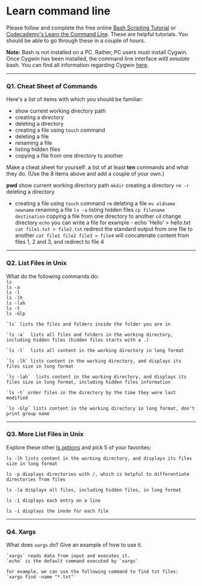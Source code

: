 # Learn command line

Please follow and complete the free online [Bash Scripting Tutorial](https://ryanstutorials.net/bash-scripting-tutorial/) or [Codecademy's Learn the Command Line](https://www.codecademy.com/learn/learn-the-command-line). These are helpful tutorials. You should be able to go through these in a couple of hours.

**Note:** Bash is not installed on a PC. Rather, PC users must install Cygwin. Once Cygwin has been installed, the command line interface witll _emulate_ bash. You can find all information regarding Cygwin [here](https://www.cygwin.com/).

---

### Q1.  Cheat Sheet of Commands  

Here's a list of items with which you should be familiar:  
* show current working directory path
* creating a directory
* deleting a directory
* creating a file using `touch` command
* deleting a file
* renaming a file
* listing hidden files
* copying a file from one directory to another

Make a cheat sheet for yourself: a list of at least **ten** commands and what they do.  (Use the 8 items above and add a couple of your own.)  

**pwd** show current working directory path
`mkdir` creating a directory
`rm -r` deleting a directory
* creating a file using `touch` command
`rm` deleting a file
`mv oldname newname` renaming a file
`ls -a` listing hidden files
`cp filename destination` copying a file from one directory to another
`cd` change directory
`echo` you can write a file for example - echo 'Hello' > hello.txt
`cat file1.txt > file2.txt` redirect the standard output from one file to another
`cat file1 file2 file3 > file4` will concatenate content from files 1, 2 and 3, and redirect to file 4


---

### Q2.  List Files in Unix   

What do the following commands do:  
`ls`  
`ls -a`  
`ls -l`  
`ls -lh`  
`ls -lah`  
`ls -t`  
`ls -Glp`  

```
`ls` lists the files and folders inside the folder you are in

`ls -a`  lists all files and folders in the working directory, including hidden files (hidden files starts with a .)

`ls -l`  lists all content in the working directory in long format

`ls -lh` lists content in the working directory, and displays its files size in long format

`ls -lah`  lists content in the working directory, and displays its files size in long format, including hidden files information

`ls -t` order files in the directory by the time they were last modified

`ls -Glp` lists content in the working directory in long format, don't print group name
```
---

### Q3.  More List Files in Unix  

Explore these other [ls options](http://www.techonthenet.com/unix/basic/ls.php) and pick 5 of your favorites:

```
ls -lh lists content in the working directory, and displays its files size in long format

ls -p displays directories with /, which is helpful to differentiate directories from files

ls -la displays all files, including hidden files, in long format

ls -1 displays each entry on a line

ls -i displays the inode for each file
```

---

### Q4.  Xargs   

What does `xargs` do? Give an example of how to use it.

```
`xargs` reads data from input and executes it.
`echo` is the default command executed by `xargs`

for example, we can use the following command to find txt files:
`xargs find -name "*.txt"`
```
